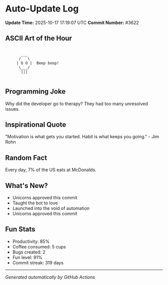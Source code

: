 # Auto-Update Log
**Update Time:** 2025-10-17 17:19:07 UTC
**Commit Number:** #3622

## ASCII Art of the Hour
```

       ___
      /   \
     | O O |  Beep boop!
      \___/
       |||
        
```

## Programming Joke
Why did the developer go to therapy? They had too many unresolved issues.

## Inspirational Quote
"Motivation is what gets you started. Habit is what keeps you going." - Jim Rohn

## Random Fact
Every day, 7% of the US eats at McDonalds.

## What's New?
- Unicorns approved this commit
- Taught the bot to love
- Launched into the void of automation
- Unicorns approved this commit

## Fun Stats
- Productivity: 85%
- Coffee consumed: 5 cups
- Bugs created: 2
- Fun level: 91%
- Commit streak: 319 days

---
*Generated automatically by GitHub Actions*
